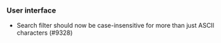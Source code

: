  ### User interface
   * Search filter should now be case-insensitive for more than just ASCII characters (#9328)
